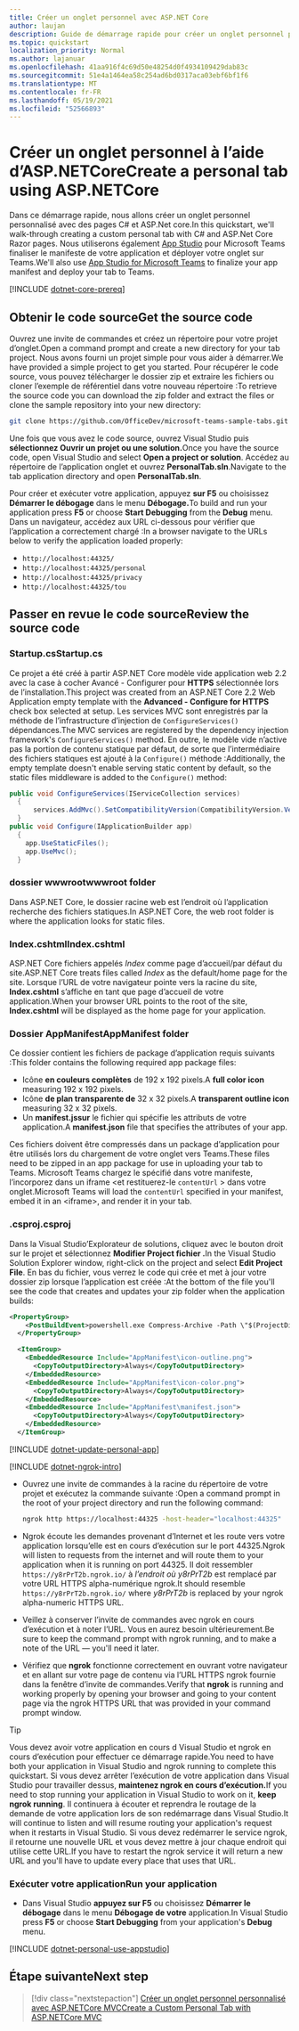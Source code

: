 ```yaml
---
title: Créer un onglet personnel avec ASP.NET Core
author: laujan
description: Guide de démarrage rapide pour créer un onglet personnel personnalisé avec ASP.NET Core.
ms.topic: quickstart
localization_priority: Normal
ms.author: lajanuar
ms.openlocfilehash: 41aa916f4c69d50e48254d0f4934109429dab83c
ms.sourcegitcommit: 51e4a1464ea58c254ad6bd0317aca03ebf6bf1f6
ms.translationtype: MT
ms.contentlocale: fr-FR
ms.lasthandoff: 05/19/2021
ms.locfileid: "52566893"
---
```

# <a name="create-a-personal-tab-using-aspnetcore"></a><span data-ttu-id="1753b-103">Créer un onglet personnel à l’aide d’ASP.NETCore</span><span class="sxs-lookup"><span data-stu-id="1753b-103">Create a personal tab using ASP.NETCore</span></span>

<span data-ttu-id="1753b-104">Dans ce démarrage rapide, nous allons créer un onglet personnel personnalisé avec des pages C# et ASP.Net core.</span><span class="sxs-lookup"><span data-stu-id="1753b-104">In this quickstart, we'll walk-through creating a custom personal tab with C# and ASP.Net Core Razor pages.</span></span> <span data-ttu-id="1753b-105">Nous utiliserons également [App Studio](~/concepts/build-and-test/app-studio-overview.md) pour Microsoft Teams finaliser le manifeste de votre application et déployer votre onglet sur Teams.</span><span class="sxs-lookup"><span data-stu-id="1753b-105">We'll also use [App Studio for Microsoft Teams](~/concepts/build-and-test/app-studio-overview.md) to finalize your app manifest and deploy your tab to Teams.</span></span>

[!INCLUDE [dotnet-core-prereq](~/includes/tabs/dotnet-core-prereq.md)]

## <a name="get-the-source-code"></a><span data-ttu-id="1753b-106">Obtenir le code source</span><span class="sxs-lookup"><span data-stu-id="1753b-106">Get the source code</span></span>

<span data-ttu-id="1753b-107">Ouvrez une invite de commandes et créez un répertoire pour votre projet d’onglet.</span><span class="sxs-lookup"><span data-stu-id="1753b-107">Open a command prompt and create a new directory for your tab project.</span></span> <span data-ttu-id="1753b-108">Nous avons fourni un projet simple pour vous aider à démarrer.</span><span class="sxs-lookup"><span data-stu-id="1753b-108">We have provided a simple project to get you started.</span></span> <span data-ttu-id="1753b-109">Pour récupérer le code source, vous pouvez télécharger le dossier zip et extraire les fichiers ou cloner l’exemple de référentiel dans votre nouveau répertoire :</span><span class="sxs-lookup"><span data-stu-id="1753b-109">To retrieve the source code you can download the zip folder and extract the files or clone the sample repository into your new directory:</span></span>

```bash
git clone https://github.com/OfficeDev/microsoft-teams-sample-tabs.git
```

<span data-ttu-id="1753b-110">Une fois que vous avez le code source, ouvrez Visual Studio puis **sélectionnez Ouvrir un projet ou une solution.**</span><span class="sxs-lookup"><span data-stu-id="1753b-110">Once you have the source code, open Visual Studio and select **Open a project or solution**.</span></span> <span data-ttu-id="1753b-111">Accédez au répertoire de l’application onglet et ouvrez **PersonalTab.sln**.</span><span class="sxs-lookup"><span data-stu-id="1753b-111">Navigate to the tab application directory and open **PersonalTab.sln**.</span></span>

<span data-ttu-id="1753b-112">Pour créer et exécuter votre application, appuyez **sur F5** ou choisissez **Démarrer le débogage** dans le menu **Débogage.**</span><span class="sxs-lookup"><span data-stu-id="1753b-112">To build and run your application press **F5** or choose **Start Debugging** from the **Debug** menu.</span></span> <span data-ttu-id="1753b-113">Dans un navigateur, accédez aux URL ci-dessous pour vérifier que l’application a correctement chargé :</span><span class="sxs-lookup"><span data-stu-id="1753b-113">In a browser navigate to the URLs below to verify the application loaded properly:</span></span>

- `http://localhost:44325/`
- `http://localhost:44325/personal`
- `http://localhost:44325/privacy`
- `http://localhost:44325/tou`

## <a name="review-the-source-code"></a><span data-ttu-id="1753b-114">Passer en revue le code source</span><span class="sxs-lookup"><span data-stu-id="1753b-114">Review the source code</span></span>

### <a name="startupcs"></a><span data-ttu-id="1753b-115">Startup.cs</span><span class="sxs-lookup"><span data-stu-id="1753b-115">Startup.cs</span></span>

<span data-ttu-id="1753b-116">Ce projet a été créé à partir ASP.NET Core modèle vide application web 2.2 avec la case à cocher Avancé - Configurer pour **HTTPS** sélectionnée lors de l’installation.</span><span class="sxs-lookup"><span data-stu-id="1753b-116">This project was created from an ASP.NET Core 2.2 Web Application empty template with the **Advanced - Configure for HTTPS** check box selected at setup.</span></span> <span data-ttu-id="1753b-117">Les services MVC sont enregistrés par la méthode de l’infrastructure d’injection de `ConfigureServices()` dépendances.</span><span class="sxs-lookup"><span data-stu-id="1753b-117">The MVC services are registered by the dependency injection framework's `ConfigureServices()` method.</span></span> <span data-ttu-id="1753b-118">En outre, le modèle vide n’active pas la portion de contenu statique par défaut, de sorte que l’intermédiaire des fichiers statiques est ajouté à la `Configure()` méthode :</span><span class="sxs-lookup"><span data-stu-id="1753b-118">Additionally, the empty template doesn't enable serving static content by default, so the static files middleware is added to the `Configure()` method:</span></span>

```csharp
public void ConfigureServices(IServiceCollection services)
  {
      services.AddMvc().SetCompatibilityVersion(CompatibilityVersion.Version_2_2);
  }
public void Configure(IApplicationBuilder app)
  {
    app.UseStaticFiles();
    app.UseMvc();
  }
```

### <a name="wwwroot-folder"></a><span data-ttu-id="1753b-119">dossier wwwroot</span><span class="sxs-lookup"><span data-stu-id="1753b-119">wwwroot folder</span></span>

<span data-ttu-id="1753b-120">Dans ASP.NET Core, le dossier racine web est l’endroit où l’application recherche des fichiers statiques.</span><span class="sxs-lookup"><span data-stu-id="1753b-120">In ASP.NET Core, the web root folder is where the application looks for static files.</span></span>

### <a name="indexcshtml"></a><span data-ttu-id="1753b-121">Index.cshtml</span><span class="sxs-lookup"><span data-stu-id="1753b-121">Index.cshtml</span></span>

<span data-ttu-id="1753b-122">ASP.NET Core fichiers appelés *Index* comme page d’accueil/par défaut du site.</span><span class="sxs-lookup"><span data-stu-id="1753b-122">ASP.NET Core treats files called *Index* as the default/home page for the site.</span></span> <span data-ttu-id="1753b-123">Lorsque l’URL de votre navigateur pointe vers la racine du site, **Index.cshtml** s’affiche en tant que page d’accueil de votre application.</span><span class="sxs-lookup"><span data-stu-id="1753b-123">When your browser URL points to the root of the site, **Index.cshtml** will be displayed as the home page for your application.</span></span>

### <a name="appmanifest-folder"></a><span data-ttu-id="1753b-124">Dossier AppManifest</span><span class="sxs-lookup"><span data-stu-id="1753b-124">AppManifest folder</span></span>

<span data-ttu-id="1753b-125">Ce dossier contient les fichiers de package d’application requis suivants :</span><span class="sxs-lookup"><span data-stu-id="1753b-125">This folder contains the following required app package files:</span></span>

- <span data-ttu-id="1753b-126">Icône **en couleurs complètes** de 192 x 192 pixels.</span><span class="sxs-lookup"><span data-stu-id="1753b-126">A **full color icon** measuring 192 x 192 pixels.</span></span>
- <span data-ttu-id="1753b-127">Icône **de plan transparente de** 32 x 32 pixels.</span><span class="sxs-lookup"><span data-stu-id="1753b-127">A **transparent outline icon** measuring 32 x 32 pixels.</span></span>
- <span data-ttu-id="1753b-128">Un **manifest.jssur** le fichier qui spécifie les attributs de votre application.</span><span class="sxs-lookup"><span data-stu-id="1753b-128">A **manifest.json** file that specifies the attributes of your app.</span></span>

<span data-ttu-id="1753b-129">Ces fichiers doivent être compressés dans un package d’application pour être utilisés lors du chargement de votre onglet vers Teams.</span><span class="sxs-lookup"><span data-stu-id="1753b-129">These files need to be zipped in an app package for use in uploading your tab to Teams.</span></span> <span data-ttu-id="1753b-130">Microsoft Teams chargez le spécifié dans votre manifeste, l’incorporez dans un iframe <et restituerez-le `contentUrl` \> dans votre onglet.</span><span class="sxs-lookup"><span data-stu-id="1753b-130">Microsoft Teams will load the `contentUrl` specified in your manifest, embed it in an <iframe\>, and render it in your tab.</span></span>

### <a name="csproj"></a><span data-ttu-id="1753b-131">.csproj</span><span class="sxs-lookup"><span data-stu-id="1753b-131">.csproj</span></span>

<span data-ttu-id="1753b-132">Dans la Visual Studio’Explorateur de solutions, cliquez avec le bouton droit sur le projet et sélectionnez **Modifier Project fichier .**</span><span class="sxs-lookup"><span data-stu-id="1753b-132">In the Visual Studio Solution Explorer window, right-click on the project and select **Edit Project File**.</span></span> <span data-ttu-id="1753b-133">En bas du fichier, vous verrez le code qui crée et met à jour votre dossier zip lorsque l’application est créée :</span><span class="sxs-lookup"><span data-stu-id="1753b-133">At the bottom of the file you'll see the code that creates and updates your zip folder when the application builds:</span></span>

```xml
<PropertyGroup>
    <PostBuildEvent>powershell.exe Compress-Archive -Path \"$(ProjectDir)AppManifest\*\" -DestinationPath \"$(TargetDir)tab.zip\" -Force</PostBuildEvent>
  </PropertyGroup>

  <ItemGroup>
    <EmbeddedResource Include="AppManifest\icon-outline.png">
      <CopyToOutputDirectory>Always</CopyToOutputDirectory>
    </EmbeddedResource>
    <EmbeddedResource Include="AppManifest\icon-color.png">
      <CopyToOutputDirectory>Always</CopyToOutputDirectory>
    </EmbeddedResource>
    <EmbeddedResource Include="AppManifest\manifest.json">
      <CopyToOutputDirectory>Always</CopyToOutputDirectory>
    </EmbeddedResource>
  </ItemGroup>
```

[!INCLUDE  [dotnet-update-personal-app](~/includes/tabs/dotnet-update-personal-app.md)]

[!INCLUDE [dotnet-ngrok-intro](~/includes/tabs/dotnet-ngrok-intro.md)]

- <span data-ttu-id="1753b-134">Ouvrez une invite de commandes à la racine du répertoire de votre projet et exécutez la commande suivante :</span><span class="sxs-lookup"><span data-stu-id="1753b-134">Open a command prompt in the root of your project directory and run the following command:</span></span>

    ```bash
    ngrok http https://localhost:44325 -host-header="localhost:44325"
    ```

- <span data-ttu-id="1753b-135">Ngrok écoute les demandes provenant d’Internet et les route vers votre application lorsqu’elle est en cours d’exécution sur le port 44325.</span><span class="sxs-lookup"><span data-stu-id="1753b-135">Ngrok will listen to requests from the internet and will route them to your application when it is running on port 44325.</span></span>  <span data-ttu-id="1753b-136">Il doit ressembler `https://y8rPrT2b.ngrok.io/` à *l’endroit où y8rPrT2b* est remplacé par votre URL HTTPS alpha-numérique ngrok.</span><span class="sxs-lookup"><span data-stu-id="1753b-136">It should resemble `https://y8rPrT2b.ngrok.io/` where *y8rPrT2b* is replaced by your ngrok alpha-numeric HTTPS URL.</span></span>

- <span data-ttu-id="1753b-137">Veillez à conserver l’invite de commandes avec ngrok en cours d’exécution et à noter l’URL. Vous en aurez besoin ultérieurement.</span><span class="sxs-lookup"><span data-stu-id="1753b-137">Be sure to keep the command prompt with ngrok running, and to make a note of the URL — you'll need it later.</span></span>

- <span data-ttu-id="1753b-138">Vérifiez que **ngrok** fonctionne correctement en ouvrant votre navigateur et en allant sur votre page de contenu via l’URL HTTPS ngrok fournie dans la fenêtre d’invite de commandes.</span><span class="sxs-lookup"><span data-stu-id="1753b-138">Verify that **ngrok** is running and working properly by opening your browser and going to your content page via the ngrok HTTPS URL that was provided in your command prompt window.</span></span>

>[!TIP]
><span data-ttu-id="1753b-139">Vous devez avoir votre application en cours d Visual Studio et ngrok en cours d’exécution pour effectuer ce démarrage rapide.</span><span class="sxs-lookup"><span data-stu-id="1753b-139">You need to have both your application in Visual Studio and ngrok running to complete this quickstart.</span></span> <span data-ttu-id="1753b-140">Si vous devez arrêter l’exécution de votre application dans Visual Studio pour travailler dessus, **maintenez ngrok en cours d’exécution.**</span><span class="sxs-lookup"><span data-stu-id="1753b-140">If you need to stop running your application in Visual Studio to work on it, **keep ngrok running**.</span></span> <span data-ttu-id="1753b-141">Il continuera à écouter et reprendra le routage de la demande de votre application lors de son redémarrage dans Visual Studio.</span><span class="sxs-lookup"><span data-stu-id="1753b-141">It will continue to listen and will resume routing your application's request when it restarts in Visual Studio.</span></span> <span data-ttu-id="1753b-142">Si vous devez redémarrer le service ngrok, il retourne une nouvelle URL et vous devez mettre à jour chaque endroit qui utilise cette URL.</span><span class="sxs-lookup"><span data-stu-id="1753b-142">If you have to restart the ngrok service it will return a new URL and you'll have to update every place that uses that URL.</span></span>

### <a name="run-your-application"></a><span data-ttu-id="1753b-143">Exécuter votre application</span><span class="sxs-lookup"><span data-stu-id="1753b-143">Run your application</span></span>

- <span data-ttu-id="1753b-144">Dans Visual Studio **appuyez sur F5** ou choisissez **Démarrer le débogage** dans le menu **Débogage de votre** application.</span><span class="sxs-lookup"><span data-stu-id="1753b-144">In Visual Studio press **F5** or choose **Start Debugging** from your application's **Debug** menu.</span></span>

[!INCLUDE [dotnet-personal-use-appstudio](~/includes/tabs/dotnet-personal-use-appstudio.md)]

## <a name="next-step"></a><span data-ttu-id="1753b-145">Étape suivante</span><span class="sxs-lookup"><span data-stu-id="1753b-145">Next step</span></span>

> [!div class="nextstepaction"]
> [<span data-ttu-id="1753b-146">Créer un onglet personnel personnalisé avec ASP.NETCore MVC</span><span class="sxs-lookup"><span data-stu-id="1753b-146">Create a Custom Personal Tab with ASP.NETCore MVC</span></span>](~/tabs/quickstarts/create-personal-tab-dotnet-core-mvc.md)
